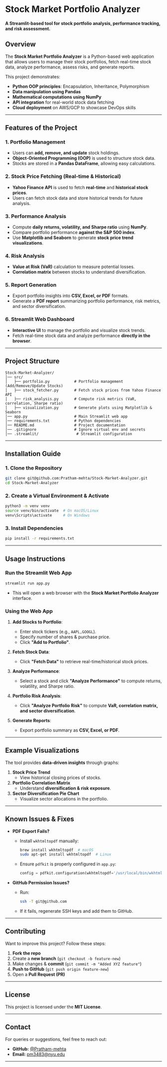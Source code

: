 # **Stock Market Portfolio Analyzer**
#### A Streamlit-based tool for stock portfolio analysis, performance tracking, and risk assessment.

##  **Overview**
The **Stock Market Portfolio Analyzer** is a Python-based web application that allows users to manage their stock portfolios, fetch real-time stock data, analyze performance, assess risks, and generate reports. 

This project demonstrates:
- **Python OOP principles**: Encapsulation, Inheritance, Polymorphism
- **Data manipulation using Pandas**
- **Mathematical computations using NumPy**
- **API integration** for real-world stock data fetching
- **Cloud deployment** on AWS/GCP to showcase DevOps skills

---

## **Features of the Project**

### **1. Portfolio Management**
- Users can **add, remove, and update** stock holdings.
- **Object-Oriented Programming (OOP)** is used to structure stock data.
- Stocks are stored in a **Pandas DataFrame**, allowing easy calculations.

### **2. Stock Price Fetching (Real-time & Historical)**
- **Yahoo Finance API** is used to fetch **real-time** and **historical stock prices**.
- Users can fetch stock data and store historical trends for future analysis.

### **3. Performance Analysis**
- Compute **daily returns, volatility, and Sharpe ratio** using **NumPy**.
- Compare portfolio performance **against the S&P 500 index**.
- Use **Matplotlib and Seaborn** to generate **stock price trend visualizations**.

### **4. Risk Analysis**
- **Value at Risk (VaR)** calculation to measure potential losses.
- **Correlation matrix** between stocks to understand diversification.

### **5. Report Generation**
- Export portfolio insights into **CSV, Excel, or PDF** formats.
- Generate a **PDF report** summarizing portfolio performance, risk metrics, and sector diversification.

### **6. Streamlit Web Dashboard**
- **Interactive UI** to manage the portfolio and visualize stock trends.
- Fetch real-time stock data and analyze performance **directly in the browser**.

---

## **Project Structure**
```
Stock-Market-Analyzer/
│── src/
│   ├── portfolio.py           # Portfolio management (Add/Remove/Update Stocks)
│   ├── stock_fetcher.py       # Fetch stock prices from Yahoo Finance API
│   ├── risk_analysis.py       # Compute risk metrics (VaR, correlation, Sharpe ratio)
│   ├── visualization.py       # Generate plots using Matplotlib & Seaborn
│── app.py                     # Main Streamlit web app
│── requirements.txt           # Python dependencies
│── README.md                  # Project documentation
│── .gitignore                 # Ignore virtual env and secrets
│── .streamlit/                 # Streamlit configuration
```

---

## **Installation Guide**

### **1. Clone the Repository**
```bash
git clone git@github.com:Pratham-mehta/Stock-Market-Analyzer.git
cd Stock-Market-Analyzer
```

### **2. Create a Virtual Environment & Activate**
```bash
python3 -m venv venv
source venv/bin/activate  # On macOS/Linux
venv\Scripts\activate     # On Windows
```

### **3. Install Dependencies**
```bash
pip install -r requirements.txt
```

---

## **Usage Instructions**
### **Run the Streamlit Web App**
```bash
streamlit run app.py
```
- This will open a web browser with the **Stock Market Portfolio Analyzer** interface.

### **Using the Web App**
1. **Add Stocks to Portfolio**:
   - Enter stock tickers (e.g., `AAPL,GOOGL`).
   - Specify number of shares & purchase price.
   - Click **"Add to Portfolio"**.

2. **Fetch Stock Data**:
   - Click **"Fetch Data"** to retrieve real-time/historical stock prices.

3. **Analyze Performance**:
   - Select a stock and click **"Analyze Performance"** to compute returns, volatility, and Sharpe ratio.

4. **Portfolio Risk Analysis**:
   - Click **"Analyze Portfolio Risk"** to compute **VaR, correlation matrix, and sector diversification**.

5. **Generate Reports**:
   - Export portfolio summary as **CSV, Excel, or PDF**.

---

## **Example Visualizations**
The tool provides **data-driven insights** through graphs:
1. **Stock Price Trend**
   - View historical closing prices of stocks.
2. **Portfolio Correlation Matrix**
   - Understand **diversification & risk exposure**.
3. **Sector Diversification Pie Chart**
   - Visualize sector allocations in the portfolio.

---

## **Known Issues & Fixes**
- **PDF Export Fails?**  
  - Install `wkhtmltopdf` manually:
    ```bash
    brew install wkhtmltopdf  # macOS
    sudo apt-get install wkhtmltopdf  # Linux
    ```
  - Ensure `pdfkit` is properly configured in `app.py`:
    ```python
    config = pdfkit.configuration(wkhtmltopdf='/usr/local/bin/wkhtmltopdf')
    ```

- **GitHub Permission Issues?**  
  - Run:
    ```bash
    ssh -T git@github.com
    ```
  - If it fails, regenerate SSH keys and add them to GitHub.

---


## **Contributing**
Want to improve this project? Follow these steps:
1. **Fork the repo** 
2. Create a **new branch** (`git checkout -b feature-new`)
3. Make changes & **commit** (`git commit -m "Added XYZ feature"`)
4. **Push to GitHub** (`git push origin feature-new`)
5. Open a **Pull Request (PR)** 

---

## **License**
This project is licensed under the **MIT License**.

---

## **Contact**
For queries or suggestions, feel free to reach out:
- **GitHub:** [@Pratham-mehta](https://github.com/Pratham-mehta)
- **Email:** pm3483@nyu.edu

---
